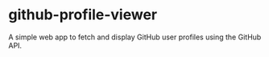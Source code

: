 # github-profile-viewer
A simple web app to fetch and display GitHub user profiles using the GitHub API.

